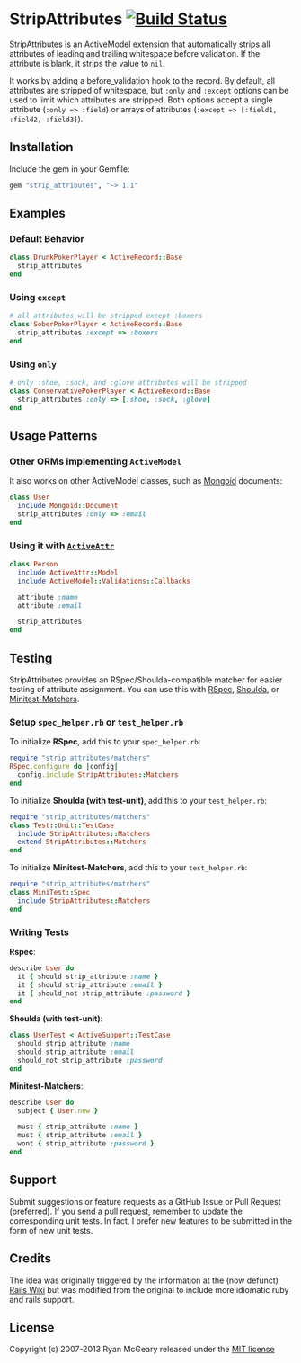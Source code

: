 # StripAttributes [![Build Status](https://secure.travis-ci.org/rmm5t/strip_attributes.png)](http://travis-ci.org/rmm5t/strip_attributes)

StripAttributes is an ActiveModel extension that automatically strips all
attributes of leading and trailing whitespace before validation. If the
attribute is blank, it strips the value to `nil`.

It works by adding a before_validation hook to the record.  By default, all
attributes are stripped of whitespace, but `:only` and `:except`
options can be used to limit which attributes are stripped.  Both options accept
a single attribute (`:only => :field`) or arrays of attributes (`:except =>
[:field1, :field2, :field3]`).

## Installation

Include the gem in your Gemfile:

```ruby
gem "strip_attributes", "~> 1.1"
```

## Examples

### Default Behavior

```ruby
class DrunkPokerPlayer < ActiveRecord::Base
  strip_attributes
end
```

### Using `except`

```ruby
# all attributes will be stripped except :boxers
class SoberPokerPlayer < ActiveRecord::Base
  strip_attributes :except => :boxers
end
```

### Using `only`

```ruby
# only :shoe, :sock, and :glove attributes will be stripped
class ConservativePokerPlayer < ActiveRecord::Base
  strip_attributes :only => [:shoe, :sock, :glove]
end
```

## Usage Patterns

### Other ORMs implementing `ActiveModel`

It also works on other ActiveModel classes, such as [Mongoid](http://mongoid.org/) documents:

```ruby
class User
  include Mongoid::Document
  strip_attributes :only => :email
end
```

### Using it with [`ActiveAttr`](https://github.com/cgriego/active_attr)

```ruby
class Person
  include ActiveAttr::Model
  include ActiveModel::Validations::Callbacks

  attribute :name
  attribute :email

  strip_attributes
end

```

## Testing

StripAttributes provides an RSpec/Shoulda-compatible matcher for easier
testing of attribute assignment. You can use this with
[RSpec](http://rspec.info/), [Shoulda](https://github.com/thoughtbot/shoulda),
or [Minitest-Matchers](https://github.com/zenspider/minitest-matchers).

### Setup `spec_helper.rb` or `test_helper.rb`

To initialize **RSpec**, add this to your `spec_helper.rb`:

```ruby
require "strip_attributes/matchers"
RSpec.configure do |config|
  config.include StripAttributes::Matchers
end
```

To initialize **Shoulda (with test-unit)**, add this to your `test_helper.rb`:

```ruby
require "strip_attributes/matchers"
class Test::Unit::TestCase
  include StripAttributes::Matchers
  extend StripAttributes::Matchers
end
```

To initialize **Minitest-Matchers**, add this to your `test_helper.rb`:

```ruby
require "strip_attributes/matchers"
class MiniTest::Spec
  include StripAttributes::Matchers
end
```

### Writing Tests

**Rspec**:

```ruby
describe User do
  it { should strip_attribute :name }
  it { should strip_attribute :email }
  it { should_not strip_attribute :password }
end
```

**Shoulda (with test-unit)**:

```ruby
class UserTest < ActiveSupport::TestCase
  should strip_attribute :name
  should strip_attribute :email
  should_not strip_attribute :password
end
```

**Minitest-Matchers**:

```ruby
describe User do
  subject { User.new }

  must { strip_attribute :name }
  must { strip_attribute :email }
  wont { strip_attribute :password }
end
```

## Support

Submit suggestions or feature requests as a GitHub Issue or Pull
Request (preferred). If you send a pull request, remember to update the
corresponding unit tests.  In fact, I prefer new features to be submitted in the
form of new unit tests.

## Credits

The idea was originally triggered by the information at the (now defunct) [Rails
Wiki](http://oldwiki.rubyonrails.org/rails/pages/HowToStripWhitespaceFromModelFields)
but was modified from the original to include more idiomatic ruby and rails
support.

## License

Copyright (c) 2007-2013 Ryan McGeary released under the [MIT
license](http://en.wikipedia.org/wiki/MIT_License)
